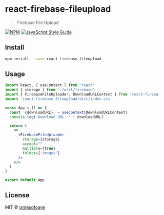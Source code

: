 # react-firebase-fileupload

>  Firebase File Upload

[![NPM](https://img.shields.io/npm/v/react-firebase-fileupload.svg)](https://www.npmjs.com/package/react-firebase-fileupload) [![JavaScript Style Guide](https://img.shields.io/badge/code_style-standard-brightgreen.svg)](https://standardjs.com)

## Install

```bash
npm install --save react-firebase-fileupload
```

## Usage

```jsx
import React, { useContext } from 'react'
import { storage } from './util/firebase'
import { FirebaseFileUploader, DownloadURLContext } from 'react-firebase-fileupload'
import 'react-firebase-fileupload/dist/index.css'

const App = () => {
  const  {downloadURL}  = useContext(DownloadURLContext)
  console.log('Download URL: ' + downloadURL)

  return (
    <>
      <FirebaseFileUploader
        storage={storage}
        accept=""
        multiple={true}
        folder={'images'}
      />
    </>
  )
}

export default App
```

## License

MIT © [jamesofoaye](https://github.com/jamesofoaye)

